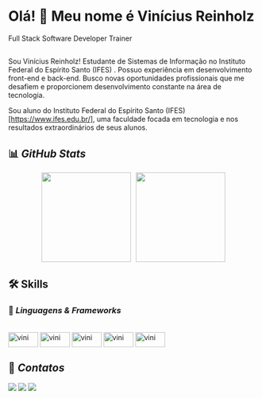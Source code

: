 Olá! 👋 Meu nome é Vinícius Reinholz
==========================

Full Stack Software Developer Trainer
##
Sou Vinícius Reinholz! Estudante de Sistemas de Informação no Instituto Federal do Espírito Santo (IFES) . Possuo experiência em desenvolvimento front-end e back-end. Busco novas oportunidades profissionais que me desafiem e proporcionem desenvolvimento constante na área de tecnologia.

Sou aluno do Instituto Federal do Espírito Santo (IFES) [https://www.ifes.edu.br/], uma faculdade focada em tecnologia e nos resultados extraordinários de seus alunos.

## 📊 *GitHub Stats*

<div style="display: flex; align-items: center; justify-content: center; gap: 10px;">
  <img src="https://github-readme-stats.vercel.app/api?username=Vinicius-Reinholz&theme=dark&show_icons=true&hide_border=true&count_private=true" height="180px"/>
  <img src="https://github-readme-stats.vercel.app/api/top-langs/?username=Vinicius-Reinholz&theme=dark&show_icons=true&hide_border=true&layout=compact" height="180px"/>
</div>

## 🛠 Skills  

### 🔹 *Linguagens & Frameworks*  

<div style="display: inline_block"><br>
  <img align="center" alt="vini" height="30" width="60" src="https://cdn.jsdelivr.net/gh/devicons/devicon@latest/icons/html5/html5-original.svg">
  <img align="center" alt="vini" height="30" width="60" src="https://cdn.jsdelivr.net/gh/devicons/devicon@latest/icons/css3/css3-original.svg">
  <img align="center" alt="vini" height="30" width="60" src="https://cdn.jsdelivr.net/gh/devicons/devicon@latest/icons/bootstrap/bootstrap-original.svg">
  <img align="center" alt="vini" height="30" width="60" src="https://cdn.jsdelivr.net/gh/devicons/devicon@latest/icons/javascript/javascript-original.svg">
  <img align="center" alt="vini" height="30" width="60" src="https://cdn.jsdelivr.net/gh/devicons/devicon@latest/icons/python/python-original.svg">    
</div>

## 📱 *Contatos*

<div>
  <a href="mailton:vinicius_reinholz@hotmail.com" target="_blanck"><img src="https://img.shields.io/badge/Gmail-D14836?style=for-the-badge&logo=gmail&logoColor=white" target="_blanck"/></a>
  <a href="https://www.instagram.com/vns.reinholz/" target="_blanck"><img src="https://img.shields.io/badge/Instagram-E4405F?style=for-the-badge&logo=instagram&logoColor=white" target="_blanck"/></a> 
  <a href="https://t.me/Vinicius_Reinholz" target="_blanck"><img src="https://img.shields.io/badge/Telegram-2CA5E0?style=for-the-badge&logo=telegram&logoColor=white" target="_blanck"/></a> 
</div>
